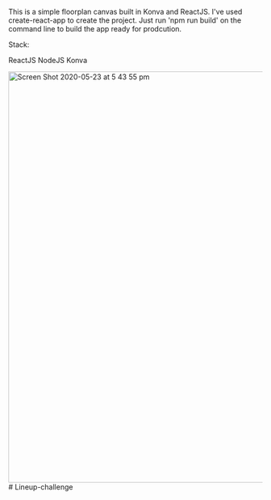 This is a simple floorplan canvas built in Konva and ReactJS.
I've used create-react-app to create the project.
Just run 'npm run build' on the command line to build the app ready for prodcution.

Stack:

ReactJS
NodeJS
Konva

<img width="813" alt="Screen Shot 2020-05-23 at 5 43 55 pm" src="https://user-images.githubusercontent.com/12654856/82751461-d0e0ce00-9dfa-11ea-9da9-e353165b2c45.png">
#   L i n e u p - c h a l l e n g e  
 